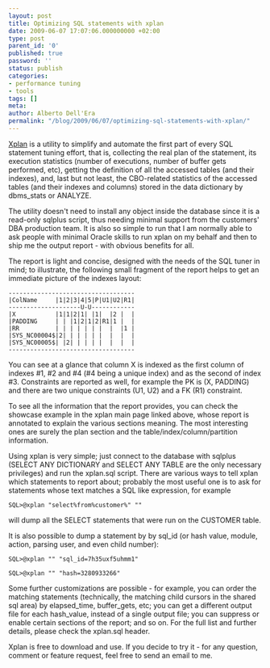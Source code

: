 ```yaml
---
layout: post
title: Optimizing SQL statements with xplan
date: 2009-06-07 17:07:06.000000000 +02:00
type: post
parent_id: '0'
published: true
password: ''
status: publish
categories:
- performance tuning
- tools
tags: []
meta:
author: Alberto Dell'Era
permalink: "/blog/2009/06/07/optimizing-sql-statements-with-xplan/"
---
```

[Xplan](https://github.com/alberto-dellera/xplan) is a utility to simplify and automate the first part of every SQL statement tuning effort, that is, collecting the real plan of the statement, its execution statistics (number of executions, number of buffer gets performed, etc), getting the definition of all the accessed tables (and their indexes), and, last but not least, the CBO-related statistics of the accessed tables (and their indexes and columns) stored in the data dictionary by dbms_stats or ANALYZE.

The utility doesn't need to install any object inside the database since it is a read-only sqlplus script, thus needing minimal support from the customers' DBA production team. It is also so simple to run that I am normally able to ask people with minimal Oracle skills to run xplan on my behalf and then to ship me the output report - with obvious benefits for all. 

The report is light and concise, designed with the needs of the SQL tuner in mind; to illustrate, the following small fragment of the report helps to get an immediate picture of the indexes layout:
```
-----------------------------------
|ColName     |1|2|3|4|5|P|U1|U2|R1|
--------------------U-U------------
|X           |1|1|2|1| |1|  |2 |  |
|PADDING     | | |1|2|1|2|R1|1 |  |
|RR          | | | | | | |  |  |1 |
|SYS_NC00004$|2| | | | | |  |  |  |
|SYS_NC00005$| |2| | | | |  |  |  |
-----------------------------------
```

You can see at a glance that column X is indexed as the first column of indexes #1, #2 and #4 (#4 being a unique index) and as the second of index #3. Constraints are reported as well, for example the PK is (X, PADDING) and there are two unique constraints (U1, U2) and a FK (R1) constraint.

To see all the information that the report provides, you can check the showcase example in the xplan main page linked above, whose report is annotated to explain the various sections meaning. The most interesting ones are surely the plan section and the table/index/column/partition information.

Using xplan is very simple; just connect to the database with sqlplus (SELECT ANY DICTIONARY and SELECT ANY TABLE are the only necessary privileges) and run the xplan.sql script. There are various ways to tell xplan which statements to report about; probably the most useful one is to ask for statements whose text matches a SQL like expression, for example

```
SQL>@xplan "select%from%customer%" ""
```

will dump all the SELECT statements that were run on the CUSTOMER table.

It is also possible to dump a statement by by sql\_id (or hash value, module, action, parsing user, and even child number):
```
SQL>@xplan "" "sql_id=7h35uxf5uhmm1"
```
```
SQL>@xplan "" "hash=3280933266"
```
Some further customizations are possible - for example, you can order the matching statements (technically, the matching child cursors in the shared sql area) by elapsed\_time, buffer\_gets, etc; you can get a different output file for each hash\_value, instead of a single output file; you can suppress or enable certain sections of the report; and so on. For the full list and further details, please check the xplan.sql header.

Xplan is free to download and use. If you decide to try it - for any question, comment or feature request, feel free to send an email to me.
